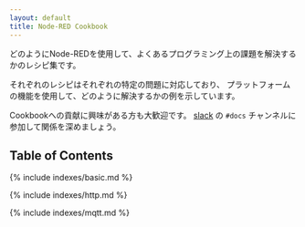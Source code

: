 ```yaml
---
layout: default
title: Node-RED Cookbook
---
```


どのようにNode-REDを使用して、よくあるプログラミング上の課題を解決するかのレシピ集です。

それぞれのレシピはそれぞれの特定の問題に対応しており、
プラットフォームの機能を使用して、どのように解決するかの例を示しています。

Cookbookへの貢献に興味がある方も大歓迎です。
[slack](https://nodered.jp/slack) の `#docs` チャンネルに参加して関係を深めましょう。

## Table of Contents

{% include indexes/basic.md %}

{% include indexes/http.md %}

{% include indexes/mqtt.md %}
